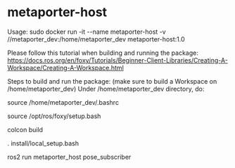 # metaporter-host

Usage: sudo docker run -it --name metaporter-host -v /<path to metaporter_dev>/metaporter_dev:/home/metaporter_dev metaporter-host:1.0

Please follow this tutorial when building and running the package:
https://docs.ros.org/en/foxy/Tutorials/Beginner-Client-Libraries/Creating-A-Workspace/Creating-A-Workspace.html

Steps to build and run the package:
(make sure to build a Workspace on /home/metaporter_dev)
Under /home/metaporter_dev directory, do:

source /home/metaporter_dev/.bashrc

source /opt/ros/foxy/setup.bash

colcon build

. install/local_setup.bash

ros2 run metaporter_host pose_subscriber
